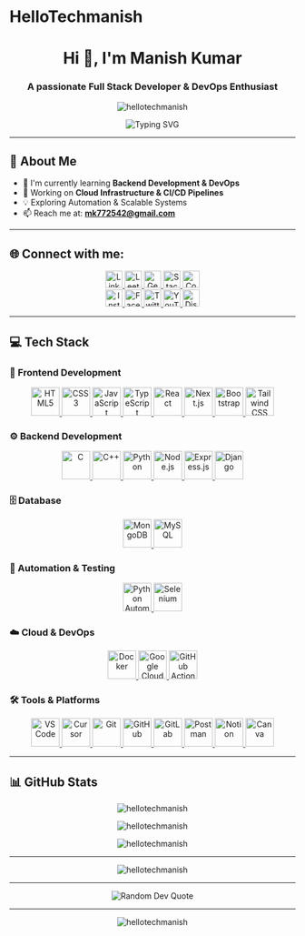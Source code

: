 # HelloTechmanish

<h1 align="center">Hi 👋, I'm Manish Kumar</h1>
<h3 align="center">A passionate Full Stack Developer & DevOps Enthusiast</h3>

<p align="center">
  <img src="https://komarev.com/ghpvc/?username=hellotechmanish&label=Profile%20views&color=0e75b6&style=flat" alt="hellotechmanish" />
</p>

<p align="center">
  <img src="https://readme-typing-svg.herokuapp.com?font=Fira+Code&pause=1000&color=2E9EF7&center=true&vCenter=true&width=435&lines=Full+Stack+Developer;Backend+Specialist;DevOps+Enthusiast;Automation+Expert" alt="Typing SVG" />
</p>

---

## 🚀 About Me

- 🌱 I'm currently learning **Backend Development & DevOps**
- 🔭 Working on **Cloud Infrastructure & CI/CD Pipelines**
- 💡 Exploring Automation & Scalable Systems
- 📫 Reach me at: **mk772542@gmail.com**

---

## 🌐 Connect with me:

<div align="center">
  <a href="https://linkedin.com/in/kumarmanish70" target="_blank">
    <img src="https://img.shields.io/badge/LinkedIn-%230077B5.svg?logo=linkedin&logoColor=white" alt="LinkedIn" height="30">
  </a>
  <a href="https://leetcode.com/u/kumar_manish70/" target="_blank">
    <img src="https://img.shields.io/badge/LeetCode-%23FFA116.svg?logo=leetcode&logoColor=white" alt="LeetCode" height="30">
  </a>
  <a href="https://www.geeksforgeeks.org/user/mk772gnzs/" target="_blank">
    <img src="https://img.shields.io/badge/GeeksforGeeks-%2300C853.svg?logo=geeksforgeeks&logoColor=white" alt="GeeksforGeeks" height="30">
  </a>
  <a href="https://stackoverflow.com/users/28619726/manish-kumar" target="_blank">
    <img src="https://img.shields.io/badge/StackOverflow-%23F58025.svg?logo=stackoverflow&logoColor=white" alt="Stack Overflow" height="30">
  </a>
  <a href="https://www.codechef.com/users/kumar_manish70" target="_blank">
    <img src="https://img.shields.io/badge/CodeChef-%235B4638.svg?logo=codechef&logoColor=white" alt="CodeChef" height="30">
  </a>
</div>

<div align="center">
  <a href="https://instagram.com/kumar_manish70" target="_blank">
    <img src="https://img.shields.io/badge/Instagram-%23E4405F.svg?logo=Instagram&logoColor=white" alt="Instagram" height="30">
  </a>
  <a href="https://facebook.com/kumarmanish70" target="_blank">
    <img src="https://img.shields.io/badge/Facebook-%231877F2.svg?logo=Facebook&logoColor=white" alt="Facebook" height="30">
  </a>
  <a href="https://twitter.com/kumarmanish70" target="_blank">
    <img src="https://img.shields.io/badge/Twitter-%231DA1F2.svg?logo=Twitter&logoColor=white" alt="Twitter" height="30">
  </a>
  <a href="https://youtube.com/@techmanish70" target="_blank">
    <img src="https://img.shields.io/badge/YouTube-%23FF0000.svg?logo=YouTube&logoColor=white" alt="YouTube" height="30">
  </a>
  <a href="https://discord.com/channels/@me" target="_blank">
    <img src="https://img.shields.io/badge/Discord-%237289DA.svg?logo=discord&logoColor=white" alt="Discord" height="30">
  </a>
</div>

---

## 💻 Tech Stack

### 🎨 Frontend Development
<p align="center">
  <a href="https://en.wikipedia.org/wiki/HTML5" target="_blank">
    <img src="https://skillicons.dev/icons?i=html" alt="HTML5" height="50" />
  </a>
  <a href="https://www.w3schools.com/css/" target="_blank">
    <img src="https://skillicons.dev/icons?i=css" alt="CSS3" height="50" />
  </a>
  <a href="https://www.javascript.com/" target="_blank">
    <img src="https://skillicons.dev/icons?i=js" alt="JavaScript" height="50" />
  </a>
  <a href="https://www.typescriptlang.org/" target="_blank">
    <img src="https://skillicons.dev/icons?i=ts" alt="TypeScript" height="50" />
  </a>
  <a href="https://reactjs.org/" target="_blank">
    <img src="https://skillicons.dev/icons?i=react" alt="React" height="50" />
  </a>
  <a href="https://nextjs.org/" target="_blank">
    <img src="https://skillicons.dev/icons?i=nextjs" alt="Next.js" height="50" />
  </a>
  <a href="https://getbootstrap.com/" target="_blank">
    <img src="https://skillicons.dev/icons?i=bootstrap" alt="Bootstrap" height="50" />
  </a>
  <a href="https://tailwindcss.com/" target="_blank">
    <img src="https://skillicons.dev/icons?i=tailwind" alt="Tailwind CSS" height="50" />
  </a>
</p>

### ⚙️ Backend Development
<p align="center">
  <a href="https://en.wikipedia.org/wiki/C_(programming_language)" target="_blank">
    <img src="https://skillicons.dev/icons?i=c" alt="C" height="50" />
  </a>
  <a href="https://www.cplusplus.com/" target="_blank">
    <img src="https://skillicons.dev/icons?i=cpp" alt="C++" height="50" />
  </a>
  <a href="https://www.python.org/" target="_blank">
    <img src="https://skillicons.dev/icons?i=python" alt="Python" height="50" />
  </a>
  <a href="https://nodejs.org/" target="_blank">
    <img src="https://skillicons.dev/icons?i=nodejs" alt="Node.js" height="50" />
  </a>
  <a href="https://expressjs.com/" target="_blank">
    <img src="https://skillicons.dev/icons?i=express" alt="Express.js" height="50" />
  </a>
  <a href="https://www.djangoproject.com/" target="_blank">
    <img src="https://skillicons.dev/icons?i=django" alt="Django" height="50" />
  </a>
</p>

### 🗄️ Database
<p align="center">
  <a href="https://www.mongodb.com/" target="_blank">
    <img src="https://skillicons.dev/icons?i=mongodb" alt="MongoDB" height="50" />
  </a>
  <a href="https://www.mysql.com/" target="_blank">
    <img src="https://skillicons.dev/icons?i=mysql" alt="MySQL" height="50" />
  </a>
</p>

### 🤖 Automation & Testing
<p align="center">
  <a href="https://www.python.org/" target="_blank">
    <img src="https://img.icons8.com/color/48/000000/python--v1.png" alt="Python Automation" height="50" />
  </a>
  <a href="https://www.selenium.dev/" target="_blank">
    <img src="https://skillicons.dev/icons?i=selenium" alt="Selenium" height="50" />
  </a>
</p>

### ☁️ Cloud & DevOps
<p align="center">
  <a href="https://www.docker.com/" target="_blank">
    <img src="https://skillicons.dev/icons?i=docker" alt="Docker" height="50" />
  </a>
  <a href="https://cloud.google.com/" target="_blank">
    <img src="https://skillicons.dev/icons?i=gcp" alt="Google Cloud Platform" height="50" />
  </a>
  <a href="https://github.com/features/actions" target="_blank">
    <img src="https://skillicons.dev/icons?i=githubactions" alt="GitHub Actions" height="50" />
  </a>
  <!-- <a href="https://cpanel.net/" target="_blank">
    <img src="[[https://img.icons8.com/color/48/000000/cpanel.png](https://encrypted-tbn0.gstatic.com/images?q=tbn:ANd9GcTk3wcQWh_Ap2lpX_gXSSb0ABR9jqJwUOmuUb4XIkK3HJe-qi-QXxarrbo2j0vCU2z-ezw&usqp=CAU)](https://encrypted-tbn0.gstatic.com/images?q=tbn:ANd9GcSUWSmIitxcUVqVVrV5uXSswDfjIjb_e6kUqA&s)" alt="cPanel" height="50" />
  </a> -->
</p>

### 🛠️ Tools & Platforms
<p align="center">
  <a href="https://code.visualstudio.com/" target="_blank">
    <img src="https://skillicons.dev/icons?i=vscode" alt="VS Code" height="50" />
  </a>
  <a href="https://www.cursor.so/" target="_blank">
    <img src="https://www.cursor.so/favicon.ico" alt="Cursor" height="50" />
  </a>
  <a href="https://git-scm.com/" target="_blank">
    <img src="https://skillicons.dev/icons?i=git" alt="Git" height="50" />
  </a>
  <a href="https://github.com/" target="_blank">
    <img src="https://skillicons.dev/icons?i=github" alt="GitHub" height="50" />
  </a>
  <a href="https://about.gitlab.com/" target="_blank">
    <img src="https://skillicons.dev/icons?i=gitlab" alt="GitLab" height="50" />
  </a>
  <a href="https://www.postman.com/" target="_blank">
    <img src="https://skillicons.dev/icons?i=postman" alt="Postman" height="50" />
  </a>
  <a href="https://www.notion.so/" target="_blank">
    <img src="https://skillicons.dev/icons?i=notion" alt="Notion" height="50" />
  </a>
  <a href="https://www.canva.com/" target="_blank">
    <img src="https://img.icons8.com/fluency/48/000000/canva.png" alt="Canva" height="50" />
  </a>
</p>

---

## 📊 GitHub Stats

<p align="center">
  <img src="https://github-readme-streak-stats.herokuapp.com/?user=hellotechmanish&theme=radical&hide_border=true" alt="hellotechmanish" />
</p>

<p align="center">
  <img src="https://github-readme-stats.vercel.app/api?username=hellotechmanish&show_icons=true&theme=radical&hide_border=true" alt="hellotechmanish" />
</p>

<p align="center">
  <img src="https://github-readme-stats.vercel.app/api/top-langs?username=hellotechmanish&show_icons=true&theme=radical&layout=compact&hide_border=true" alt="hellotechmanish" />
</p>

---

<p align="center">
  <img src="https://github-profile-trophy.vercel.app/?username=hellotechmanish&theme=radical&no-frame=true&no-bg=false&margin-w=4&row=1" alt="hellotechmanish" />
</p>

---

<p align="center">
  <img src="https://quotes-github-readme.vercel.app/api?type=horizontal&theme=radical" alt="Random Dev Quote"/>
</p>

---

<p align="center">
  <img src="https://komarev.com/ghpvc/?username=hellotechmanish&label=Profile%20Views&color=0e75b6&style=for-the-badge" alt="hellotechmanish" />
</p>
